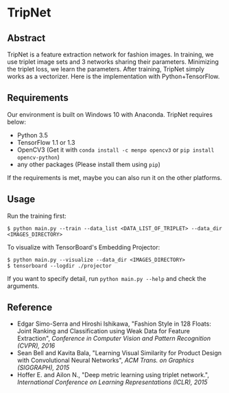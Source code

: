 # TripNet
## Abstract
TripNet is a feature extraction network for fashion images.
In training, we use triplet image sets and 3 networks sharing their parameters.
Minimizing the triplet loss, we learn the parameters.
After training, TripNet simply works as a vectorizer.
Here is the implementation with Python+TensorFlow.

## Requirements
Our environment is built on Windows 10 with Anaconda.
TripNet requires below:

* Python 3.5
* TensorFlow 1.1 or 1.3
* OpenCV3 (Get it with `conda install -c menpo opencv3` or `pip install opencv-python`)
* any other packages (Please install them using `pip`)

If the requirements is met, maybe you can also run it on the other platforms.

## Usage
Run the training first:
```
$ python main.py --train --data_list <DATA_LIST_OF_TRIPLET> --data_dir <IMAGES_DIRECTORY>
```
To visualize with TensorBoard's Embedding Projector:
```
$ python main.py --visualize --data_dir <IMAGES_DIRECTORY>
$ tensorboard --logdir ./projector
```
If you want to specify detail, run `python main.py --help` and check the arguments.

## Reference
* Edgar Simo-Serra and Hiroshi Ishikawa, "Fashion Style in 128 Floats: Joint Ranking and Classification using Weak Data for Feature Extraction", *Conference in Computer Vision and Pattern Recognition (CVPR), 2016*
* Sean Bell and Kavita Bala, "Learning Visual Similarity for Product Design with Convolutional Neural Networks", *ACM Trans. on Graphics (SIGGRAPH), 2015*
* Hoffer E. and Ailon N., "Deep metric learning using triplet network.", *International Conference on Learning Representations (ICLR), 2015*
